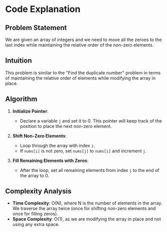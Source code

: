 # Code Explanation

## Problem Statement

We are given an array of integers and we need to move all the zeroes to the last index while maintaining the relative order of the non-zero elements.

## Intuition

This problem is similar to the "Find the duplicate number" problem in terms of maintaining the relative order of elements while modifying the array in place.

## Algorithm

1. **Initialize Pointer**:
   - Declare a variable `j` and set it to 0. This pointer will keep track of the position to place the next non-zero element.

2. **Shift Non-Zero Elements**:
   - Loop through the array with index `i`.
   - If `nums[i]` is not zero, set `nums[j]` to `nums[i]` and increment `j`.

3. **Fill Remaining Elements with Zeros**:
   - After the loop, set all remaining elements from index `j` to the end of the array to 0.

## Complexity Analysis

- **Time Complexity**: O(N), where N is the number of elements in the array. We traverse the array twice (once for shifting non-zero elements and once for filling zeros).
- **Space Complexity**: O(1), as we are modifying the array in place and not using any extra space.
